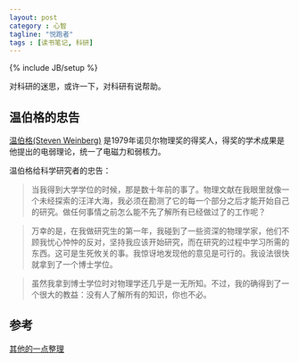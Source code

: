 ```yaml
---
layout: post
category : 心智
tagline: "悦跑者"
tags : [读书笔记, 科研]
---
```

{% include JB/setup %}

对科研的迷思，或许一下，对科研有说帮助。

## 温伯格的忠告 ##

[温伯格(Steven Weinberg)](http://en.wikipedia.org/wiki/Steven_Weinberg) 是1979年诺贝尔物理奖的得奖人，得奖的学术成果是他提出的电弱理论，统一了电磁力和弱核力。

温伯格给科学研究者的忠告：

> 当我得到大学学位的时候，那是数十年前的事了。物理文献在我眼里就像一个未经探索的汪洋大海，我必须在勘测了它的每一个部分之后才能开始自己的研究。做任何事情之前怎么能不先了解所有已经做过了的工作呢？  

> 万幸的是，在我做研究生的第一年，我碰到了一些资深的物理学家，他们不顾我忧心忡忡的反对，坚持我应该开始研究，而在研究的过程中学习所需的东西。这可是生死攸关的事。我惊讶地发现他的意见是可行的。我设法很快就拿到了一个博士学位。

> 虽然我拿到博士学位时对物理学还几乎是一无所知。不过，我的确得到了一个很大的教益：没有人了解所有的知识，你也不必。

## 参考 ##

[其他的一点整理](http://jeremiahzhang.github.io/%E8%B7%91%E6%AD%A5/2015/02/09/My-Running-Philosophy/)